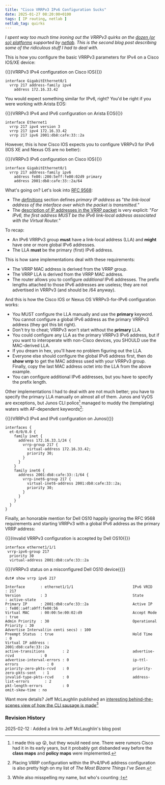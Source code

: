 ```yaml
---
title: "Cisco VRRPv3 IPv6 Configuration Sucks"
date: 2025-01-27 08:20:00+0100
tags: [ IP routing, netlab ]
netlab_tag: quirks
---
```

_I spent way too much time ironing out the VRRPv3 quirks on the [dozen (or so) platforms](https://netlab.tools/module/gateway/) supported by [netlab](https://netlab.tools/). This is the second blog post describing some of the ridiculous stuff I had to deal with._

This is how you configure the basic VRRPv3 parameters for IPv4 on a Cisco IOS/XE device:

{{<cc>}}VRRPv3 IPv4 configuration on Cisco IOS{{</cc>}}
```
interface GigabitEthernet0/1
  vrrp 217 address-family ipv4
    address 172.16.33.42
```

You would expect something similar for IPv6, right? You'd be right if you were working with Arista EOS:
<!--more-->
{{<cc>}}VRRPv3 IPv4 and IPv6 configuration on Arista EOS{{</cc>}}
```
interface Ethernet1
  vrrp 217 ipv4 version 3
  vrrp 217 ipv4 172.16.33.42
  vrrp 217 ipv6 2001:db8:cafe:33::2a
```

However, this is how Cisco IOS expects you to configure VRRPv3 for IPv6 (IOS XE and Nexus OS are no better):

{{<cc>}}VRRPv3 IPv6 configuration on Cisco IOS{{</cc>}}
```
interface GigabitEthernet0/1
  vrrp 217 address-family ipv6
    address fe80::200:5eff:fe00:02d9 primary
    address 2001:db8:cafe:33::2a/64
```

What's going on? Let's look into [RFC 9568](https://datatracker.ietf.org/doc/html/rfc9568):

* The *[definitions](https://datatracker.ietf.org/doc/html/rfc9568#name-definitions)* section defines *primary IP address* as "_the link-local address of the interface over which the packet is transmitted._"
* The [description of IP addresses in the VRRP packet](https://datatracker.ietf.org/doc/html/rfc9568#name-ipvx-addresses) is very explicit: "_For IPv6, the first address MUST be the IPv6 link-local address associated with the Virtual Router._"

To recap:

* An IPv6 VRRPv3 group **must** have a link-local address (LLA) and **might** have one or more global IPv6 addresses.
* The LLA **must** be the primary (first) IPv6 address.

This is how sane implementations deal with these requirements:

* The VRRP MAC address is derived from the VRRP group.
* The VRRP LLA is derived from the VRRP MAC address.
* The router allows you to configure *additional* IPv6 addresses. The prefix lengths attached to those IPv6 addresses are useless; they are not advertised in VRRPv3 (and should be /64 anyway).

And this is how the Cisco IOS or Nexus OS VRRPv3-for-IPv6 configuration works:

* You MUST configure the LLA manually and use the **primary** keyword. You cannot configure a global IPv6 address as the primary VRRPv3 address (they got this bit right).
* Don't try to cheat; VRRPv3 won't start without the **primary** LLA.
* You could configure any LLA as the primary VRRPv3 IPv6 address, but if you want to interoperate with non-Cisco devices, you SHOULD use the MAC-derived LLA.
* If you dream in hex, you'll have no problem figuring out the LLA.
* Everyone else should configure the global IPv6 address first, then do **show vrrp** to get the MAC address used with your VRRPv3 group. Finally, copy the last MAC address octet into the LLA from the above example.
* You can configure additional IPv6 addresses, but you have to specify the prefix length.

Other implementations I had to deal with are not much better; you have to specify the primary LLA manually on almost all of them. Junos and VyOS are exceptions, but Junos CLI police[^NX] managed to muddy the (templating) waters with AF-dependent keywords[^BP]:

[^BP]: Placing VRRP configuration within the IPv4/IPv6 address configuration is also pretty high on my list of *The Most Bizarre Things I've Seen*.

[^NX]: I made this up 😜, but they would need one. There were rumors Cisco had it in its early years, but it probably got disbanded way before the **class maps** and **policy maps** were implemented.

{{<cc>}}VRRPv3 IPv4 and IPv6 configuration on Junos{{</cc>}}
```
interfaces {
  et-0/0/0.0 {
    family inet {
      address 172.16.33.1/24 {
        vrrp-group 217 {
          virtual-address 172.16.33.42;
          priority 30;
        }
      }
    }
    family inet6 {
      address 2001:db8:cafe:33::1/64 {
        vrrp-inet6-group 217 {
          virtual-inet6-address 2001:db8:cafe:33::2a;
          priority 30;
        }
      }
    }
  }
}
```

Finally, an honorable mention for Dell OS10 happily ignoring the RFC 9568 requirements and starting VRRPv3 with a global IPv6 address as the primary VRRP address:

{{<cc>}}Invalid VRRPv3 configuration is accepted by Dell OS10{{</cc>}}
```
interface ethernet1/1/1
 vrrp-ipv6-group 217
  priority 30
  virtual-address 2001:db8:cafe:33::2a
```

{{<cc>}}VRRPv3 status on a misconfigured Dell OS10 device{{</cc>}}
```
dut# show vrrp ipv6 217

Interface       : ethernet1/1/1                           IPv6 VRID            : 217
Version         : 3                                       State                : active-state
Primary IP      : 2001:db8:cafe:33::2a                    Active IP            : fe80::a4f:a9ff:fe00:56
Virtual MAC     : 00:00:5e:00:02:d9                       Accept Mode          : true
Admin Priority  : 30                                      Operational Priority : 30
Advertise Interval(in centi secs) : 100
Preempt Status  : true                                    Hold Time            : 0
Virtual IP address :
2001:db8:cafe:33::2a
active-transitions        : 2                             advertise-rcvd            : 0
advertise-interval-errors : 0                             ip-ttl-errors             : 0
priority-zero-pkts-rcvd   : 0                             priority-zero-pkts-sent   : 1
invalid-type-pkts-rcvd    : 0                             address-list-errors       : 2
pkt-length-errors         : 0
omit-skew-time : no
```

Want more details? Jeff McLaughlin published an [interesting behind-the-scenes view of how the CLI sausage is made](https://subnetzero.info/2025/02/07/vrrp-why/)[^MN]

[^MN]: While also misspelling my name, but who's counting ;)

### Revision History

2025-02-12
: Added a link to Jeff McLaughlin's blog post
